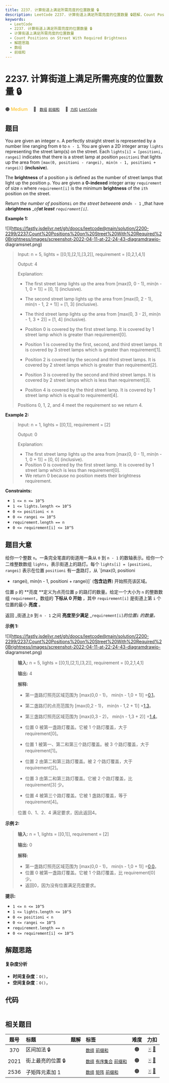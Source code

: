 ```yaml
---
title: 2237. 计算街道上满足所需亮度的位置数量 🔒
description: LeetCode 2237. 计算街道上满足所需亮度的位置数量 🔒题解，Count Positions on Street With Required Brightness，包含解题思路、复杂度分析以及完整的 JavaScript 代码实现。
keywords:
  - LeetCode
  - 2237. 计算街道上满足所需亮度的位置数量 🔒
  - 计算街道上满足所需亮度的位置数量
  - Count Positions on Street With Required Brightness
  - 解题思路
  - 数组
  - 前缀和
---
```


# 2237. 计算街道上满足所需亮度的位置数量 🔒

🟠 <font color=#ffb800>Medium</font>&emsp; 🔖&ensp; [`数组`](/tag/array.md) [`前缀和`](/tag/prefix-sum.md)&emsp; 🔗&ensp;[`力扣`](https://leetcode.cn/problems/count-positions-on-street-with-required-brightness) [`LeetCode`](https://leetcode.com/problems/count-positions-on-street-with-required-brightness)

## 题目

You are given an integer `n`. A perfectly straight street is represented by a
number line ranging from `0` to `n - 1`. You are given a 2D integer array
`lights` representing the street lamp(s) on the street. Each `lights[i] =
[positioni, rangei]` indicates that there is a street lamp at position
`positioni` that lights up the area from `[max(0, positioni - rangei), min(n -
1, positioni + rangei)]` (**inclusive**).

The **brightness** of a position `p` is defined as the number of street lamps
that light up the position `p`. You are given a **0-indexed** integer array
`requirement` of size `n` where `requirement[i]` is the minimum **brightness**
of the `ith` position on the street.

Return _the number of positions_`i` _on the street between_`0` _and_`n - 1`
_that have a**brightness** __of**at least** _`requirement[i]`_._



**Example 1:**

![](https://fastly.jsdelivr.net/gh/doocs/leetcode@main/solution/2200-2299/2237.Count%20Positions%20on%20Street%20With%20Required%20Brightness/images/screenshot-2022-04-11-at-22-24-43-diagramdrawio-
diagramsnet.png)

> Input: n = 5, lights = [[0,1],[2,1],[3,2]], requirement = [0,2,1,4,1]
> 
> Output: 4
> 
> Explanation:
> - The first street lamp lights up the area from [max(0, 0 - 1), min(n - 1, 0 + 1)] = [0, 1] (inclusive).
> - The second street lamp lights up the area from [max(0, 2 - 1), min(n - 1, 2 + 1)] = [1, 3] (inclusive).
> - The third street lamp lights up the area from [max(0, 3 - 2), min(n - 1, 3 + 2)] = [1, 4] (inclusive).
> 
> 
> -   Position 0 is covered by the first street lamp. It is covered by 1 street lamp which is greater than requirement[0].
> -   Position 1 is covered by the first, second, and third street lamps. It is covered by 3 street lamps which is greater than requirement[1].
> -   Position 2 is covered by the second and third street lamps. It is covered by 2 street lamps which is greater than requirement[2].
> -   Position 3 is covered by the second and third street lamps. It is covered by 2 street lamps which is less than requirement[3].
> -   Position 4 is covered by the third street lamp. It is covered by 1 street lamp which is equal to requirement[4].
> 
> 
> 
> Positions 0, 1, 2, and 4 meet the requirement so we return 4.
> 
> 

**Example 2:**

> Input: n = 1, lights = [[0,1]], requirement = [2]
> 
> Output: 0
> 
> Explanation:
> - The first street lamp lights up the area from [max(0, 0 - 1), min(n - 1, 0 + 1)] = [0, 0] (inclusive).
> - Position 0 is covered by the first street lamp. It is covered by 1 street lamp which is less than requirement[0].
> - We return 0 because no position meets their brightness requirement.

**Constraints:**

  * `1 <= n <= 10^5`
  * `1 <= lights.length <= 10^5`
  * `0 <= positioni < n`
  * `0 <= rangei <= 10^5`
  * `requirement.length == n`
  * `0 <= requirement[i] <= 10^5`


## 题目大意

给你一个整数 `n`。一条完全笔直的街道用一条从 `0` 到 `n - 1` 的数轴表示。给你一个二维整数数组 `lights`，表示街道上的路灯。每个
`lights[i] = [positioni, rangei]` 表示在位置 `positioni` 有一盏路灯，从 `[max(0, positioni
- rangei), min(n - 1, positioni + rangei)]` (**包含边界**) 开始照亮该区域。

位置 `p` 的 **亮度  **定义为点亮位置 `p` 的路灯的数量。给定一个大小为 `n` 的整数数组 `requirement`，数组的 **下标从
0 开始** ，其中 `requirement[i]` 是街道上第 `i` 个位置的最小 **亮度** 。

返回 _街道上`0` 到 `n - 1` 之间 **亮度至少满足**  _`requirement[i]`_的位置`i` 的数量。_



**示例 1:**

![](https://fastly.jsdelivr.net/gh/doocs/leetcode@main/solution/2200-2299/2237.Count%20Positions%20on%20Street%20With%20Required%20Brightness/images/screenshot-2022-04-11-at-22-24-43-diagramdrawio-
diagramsnet.png)

> 
> 
> 
> 
> 
> **输入:** n = 5, lights = [[0,1],[2,1],[3,2]], requirement = [0,2,1,4,1]
> 
> **输出:** 4
> 
> **解释:**
> - 第一盏路灯照亮区域范围为 [max(0,0 - 1)， min(n - 1,0 + 1)] =[0,1](含边界)。
> - 第二盏路灯的点亮范围为 [max(0,2 - 1)， min(n - 1,2 + 1)] =[1,3](含边界)。
> - 第三盏路灯照亮区域范围为 [max(0,3 - 2)， min(n - 1,3 + 2)] =[1,4](含边界)。
> 
> 
> -   位置 0 被第一盏路灯覆盖。它被 1 个路灯覆盖，大于 requirement[0]。
> -   位置 1 被第一、第二和第三个路灯覆盖。被 3 个路灯覆盖，大于 requirement[1]。
> -   位置 2 由第二和第三路灯覆盖。被 2 个路灯覆盖，大于 requirement[2]。
> -   位置 3 由第二和第三路灯覆盖。它被 2 个路灯覆盖，比 requirement[3] 少。
> -   位置 4 被第三个路灯覆盖。它被 1 盏路灯覆盖，等于 requirement[4]。
> 
> 
> 
> 位置 0、1、2、4 满足要求，因此返回4。
> 
> 
> 
> 

**示例  2:**

> 
> 
> 
> 
> 
> **输入:** n = 1, lights = [[0,1]], requirement = [2]
> 
> **输出:** 0
> 
> **解释:**
> - 第一盏路灯照亮区域范围为 [max(0,0 - 1)， min(n - 1,0 + 1)] =[0,0](含边界)。
> - 位置 0 被第一盏路灯覆盖。它被 1 个路灯覆盖，比 requirement[0] 少。
> - 返回0，因为没有位置满足亮度要求。
> 
> 



**提示:**

  * `1 <= n <= 10^5`
  * `1 <= lights.length <= 10^5`
  * `0 <= positioni < n`
  * `0 <= rangei <= 10^5`
  * `requirement.length == n`
  * `0 <= requirement[i] <= 10^5`


## 解题思路

#### 复杂度分析

- **时间复杂度**：`O()`，
- **空间复杂度**：`O()`，

## 代码

```javascript

```

## 相关题目

<!-- prettier-ignore -->
| 题号 | 标题 | 题解 | 标签 | 难度 | 力扣 |
| :------: | :------ | :------: | :------ | :------: | :------: |
| 370 | 区间加法 🔒 |  |  [`数组`](/tag/array.md) [`前缀和`](/tag/prefix-sum.md) | 🟠 | [🀄️](https://leetcode.cn/problems/range-addition) [🔗](https://leetcode.com/problems/range-addition) |
| 2021 | 街上最亮的位置 🔒 |  |  [`数组`](/tag/array.md) [`有序集合`](/tag/ordered-set.md) [`前缀和`](/tag/prefix-sum.md) | 🟠 | [🀄️](https://leetcode.cn/problems/brightest-position-on-street) [🔗](https://leetcode.com/problems/brightest-position-on-street) |
| 2536 | 子矩阵元素加 1 |  |  [`数组`](/tag/array.md) [`矩阵`](/tag/matrix.md) [`前缀和`](/tag/prefix-sum.md) | 🟠 | [🀄️](https://leetcode.cn/problems/increment-submatrices-by-one) [🔗](https://leetcode.com/problems/increment-submatrices-by-one) |